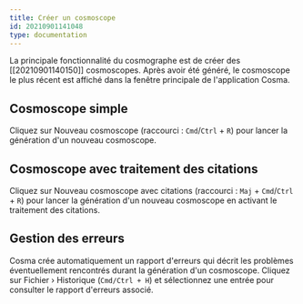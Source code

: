 ```yaml
---
title: Créer un cosmoscope
id: 20210901141048
type: documentation
---
```


La principale fonctionnalité du cosmographe est de créer des [[20210901140150]] cosmoscopes. Après avoir été généré, le cosmoscope le plus récent est affiché dans la fenêtre principale de l'application Cosma.

## Cosmoscope simple

Cliquez sur Nouveau cosmoscope (raccourci : `Cmd`/`Ctrl` + `R`) pour lancer la génération d'un nouveau cosmoscope.

## Cosmoscope avec traitement des citations

Cliquez sur Nouveau cosmoscope avec citations (raccourci : `Maj` + `Cmd`/`Ctrl` + `R`) pour lancer la génération d'un nouveau cosmoscope en activant le traitement des citations.

## Gestion des erreurs

Cosma crée automatiquement un rapport d'erreurs qui décrit les problèmes éventuellement rencontrés durant la génération d'un cosmoscope. Cliquez sur Fichier › Historique (`Cmd/Ctrl + H`) et sélectionnez une entrée pour consulter le rapport d'erreurs associé.
